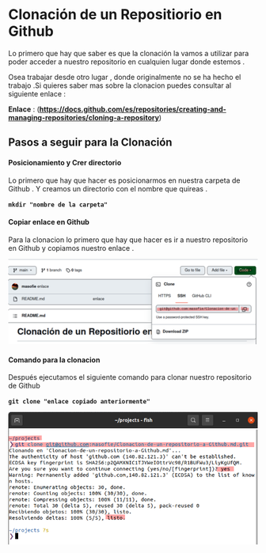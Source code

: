 # Clonación de un Repositiorio en Github

Lo primero que hay que saber es que la clonación la vamos a utilizar para poder acceder a nuestro repositorio 
en cualquien lugar donde estemos .

Osea trabajar desde otro lugar , donde originalmente no se ha hecho el trabajo .Si quieres saber mas sobre la clonacion puedes consultar al siguiente enlace : 

**Enlace** : (**https://docs.github.com/es/repositories/creating-and-managing-repositories/cloning-a-repository**)

## Pasos a seguir para la Clonación 

#### Posicionamiento y Crer directorio

Lo primero que hay que hacer es posicionarmos en nuestra carpeta de Github . Y creamos un directorio con el nombre que quireas .

**`mkdir "nombre de la carpeta"`**

#### Copiar enlace en Github 

Para la clonacion lo primero que hay que hacer es ir a nuestro repositorio en Github y copiamos nuestro enlace .

![2.png](./img/2.png)

#### Comando para la clonacion 

Después ejecutamos el siguiente comando para clonar nuestro repositorio de Github

**`git clone "enlace copiado anteriormente"`**

![1.png](./img/1.png)